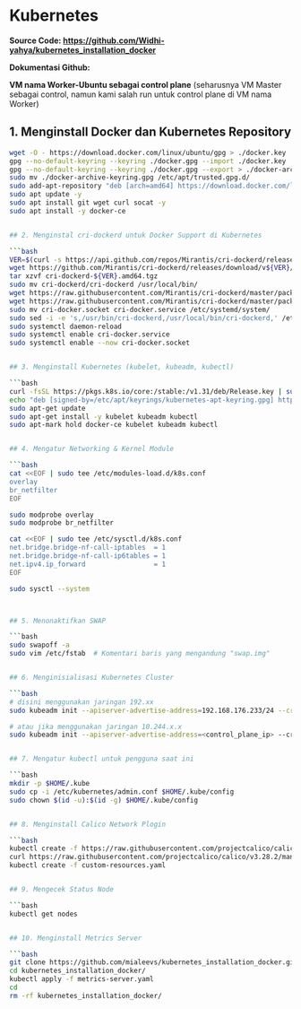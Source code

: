 # Kubernetes

**Source Code: 
https://github.com/Widhi-yahya/kubernetes_installation_docker**
 
**Dokumentasi Github:** 

**VM nama Worker-Ubuntu sebagai control plane**
(seharusnya VM Master sebagai control, namun kami salah run untuk control plane di VM nama Worker)

## 1. Menginstall Docker dan Kubernetes Repository

```bash
wget -O - https://download.docker.com/linux/ubuntu/gpg > ./docker.key
gpg --no-default-keyring --keyring ./docker.gpg --import ./docker.key
gpg --no-default-keyring --keyring ./docker.gpg --export > ./docker-archive-keyring.gpg
sudo mv ./docker-archive-keyring.gpg /etc/apt/trusted.gpg.d/
sudo add-apt-repository "deb [arch=amd64] https://download.docker.com/linux/ubuntu $(lsb_release -cs) stable" -y
sudo apt update -y
sudo apt install git wget curl socat -y
sudo apt install -y docker-ce


## 2. Menginstal cri-dockerd untuk Docker Support di Kubernetes

```bash
VER=$(curl -s https://api.github.com/repos/Mirantis/cri-dockerd/releases/latest | grep tag_name | cut -d '"' -f 4 | sed 's/v//g')
wget https://github.com/Mirantis/cri-dockerd/releases/download/v${VER}/cri-dockerd-${VER}.amd64.tgz
tar xzvf cri-dockerd-${VER}.amd64.tgz
sudo mv cri-dockerd/cri-dockerd /usr/local/bin/
wget https://raw.githubusercontent.com/Mirantis/cri-dockerd/master/packaging/systemd/cri-docker.service
wget https://raw.githubusercontent.com/Mirantis/cri-dockerd/master/packaging/systemd/cri-docker.socket
sudo mv cri-docker.socket cri-docker.service /etc/systemd/system/
sudo sed -i -e 's,/usr/bin/cri-dockerd,/usr/local/bin/cri-dockerd,' /etc/systemd/system/cri-docker.service
sudo systemctl daemon-reload
sudo systemctl enable cri-docker.service
sudo systemctl enable --now cri-docker.socket


## 3. Menginstall Kubernetes (kubelet, kubeadm, kubectl)

```bash
curl -fsSL https://pkgs.k8s.io/core:/stable:/v1.31/deb/Release.key | sudo gpg --dearmor -o /etc/apt/keyrings/kubernetes-apt-keyring.gpg
echo "deb [signed-by=/etc/apt/keyrings/kubernetes-apt-keyring.gpg] https://pkgs.k8s.io/core:/stable:/v1.31/deb/ /" | sudo tee /etc/apt/sources.list.d/kubernetes.list
sudo apt-get update
sudo apt-get install -y kubelet kubeadm kubectl
sudo apt-mark hold docker-ce kubelet kubeadm kubectl


## 4. Mengatur Networking & Kernel Module

```bash
cat <<EOF | sudo tee /etc/modules-load.d/k8s.conf
overlay
br_netfilter
EOF

sudo modprobe overlay
sudo modprobe br_netfilter

cat <<EOF | sudo tee /etc/sysctl.d/k8s.conf
net.bridge.bridge-nf-call-iptables  = 1
net.bridge.bridge-nf-call-ip6tables = 1
net.ipv4.ip_forward                 = 1
EOF

sudo sysctl --system



## 5. Menonaktifkan SWAP

```bash
sudo swapoff -a
sudo vim /etc/fstab  # Komentari baris yang mengandung "swap.img"


## 6. Menginisialisasi Kubernetes Cluster

```bash
# disini menggunakan jaringan 192.xx
sudo kubeadm init --apiserver-advertise-address=192.168.176.233/24 --cri-socket unix:///var/run/cri-dockerd.sock --pod-network-cidr=192.168.0.0/16

# atau jika menggunakan jaringan 10.244.x.x
sudo kubeadm init --apiserver-advertise-address=<control_plane_ip> --cri-socket unix:///var/run/cri-dockerd.sock --pod-network-cidr=10.244.0.0/16


## 7. Mengatur kubectl untuk pengguna saat ini

```bash
mkdir -p $HOME/.kube
sudo cp -i /etc/kubernetes/admin.conf $HOME/.kube/config
sudo chown $(id -u):$(id -g) $HOME/.kube/config


## 8. Menginstall Calico Network Plogin

```bash
kubectl create -f https://raw.githubusercontent.com/projectcalico/calico/v3.28.2/manifests/tigera-operator.yaml
curl https://raw.githubusercontent.com/projectcalico/calico/v3.28.2/manifests/custom-resources.yaml -O
kubectl create -f custom-resources.yaml


## 9. Mengecek Status Node

```bash
kubectl get nodes


## 10. Menginstall Metrics Server

```bash
git clone https://github.com/mialeevs/kubernetes_installation_docker.git
cd kubernetes_installation_docker/
kubectl apply -f metrics-server.yaml
cd
rm -rf kubernetes_installation_docker/
 
